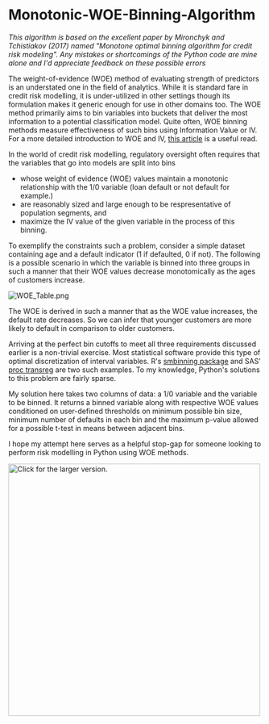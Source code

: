 # Monotonic-WOE-Binning-Algorithm

_This algorithm is based on the excellent paper by Mironchyk and Tchistiakov (2017) named "Monotone	optimal	binning	algorithm	for	credit risk	modeling". Any mistakes or shortcomings of the Python code are mine alone and I'd appreciate feedback on these possible errors_

The weight-of-evidence (WOE) method of evaluating strength of predictors is an understated one in the field of analytics.
While it is standard fare in credit risk modelling, it is under-utilized in other settings though its formulation makes it
generic enough for use in other domains too. The WOE method primarily aims to bin variables into buckets that deliver the most
information to a potential classification model. Quite often, WOE binning methods measure effectiveness of such bins using Information Value
or IV. For a more detailed introduction to WOE and IV, [this article](http://ucanalytics.com/blogs/information-value-and-weight-of-evidencebanking-case/)
is a useful read. 

In the world of credit risk modelling, regulatory oversight often requires that the variables that go into models
are split into bins 

- whose weight of evidence (WOE) values maintain a monotonic relationship with the 1/0 variable (loan default or not default for example.)
- are reasonably sized and large enough to be respresentative of population segments, and
- maximize the IV value of the given variable in the process of this binning. 

To exemplify the constraints such a problem, consider a simple dataset containing age and a default indicator (1 if defaulted, 0 if not).
The following is a possible scenario in which the variable is binned into three groups in such a manner that their WOE values decrease monotomically
as the ages of customers increase. 

![WOE_Table.png](https://i.imgur.com/U5wGxnO.png)

The WOE is derived in such a manner that as the WOE value increases, the default rate decreases. So we can infer 
that younger customers are more likely to default in comparison to older customers.

Arriving at the perfect bin cutoffs to meet all three requirements discussed earlier is a non-trivial exercise. Most statistical software
provide this type of optimal discretization of interval variables. R's [smbinning package](https://cran.r-project.org/web/packages/smbinning/smbinning.pdf)
and SAS' [proc transreg](https://statcompute.wordpress.com/2017/09/24/granular-monotonic-binning-in-sas/) are two such examples. To my knowledge, Python's solutions to this problem are fairly sparse. 

My solution here takes two columns of data: a 1/0 variable and the variable to be binned. It returns a binned variable along with respective WOE values conditioned on user-defined thresholds on minimum possible bin size, minimum
number of defaults in each bin and the maximum p-value allowed for a possible t-test in means between adjacent bins.

I hope my attempt here serves as a helpful stop-gap for someone looking to perform risk modelling in Python using WOE methods.

<a href="https://drive.google.com/uc?export=view&id=10NHDsJQbZRgO3QQGK2dMkoAmzJxtQR_A"><img src="https://drive.google.com/uc?export=view&id=10NHDsJQbZRgO3QQGK2dMkoAmzJxtQR_A" style="width: 500px; max-width: 100%; height: auto" title="Click for the larger version." /></a>

